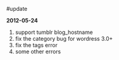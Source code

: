 #update

**2012-05-24**
1. support tumblr blog_hostname
2. fix the category bug for wordress 3.0+
3. fix the tags error
4. some other errors

